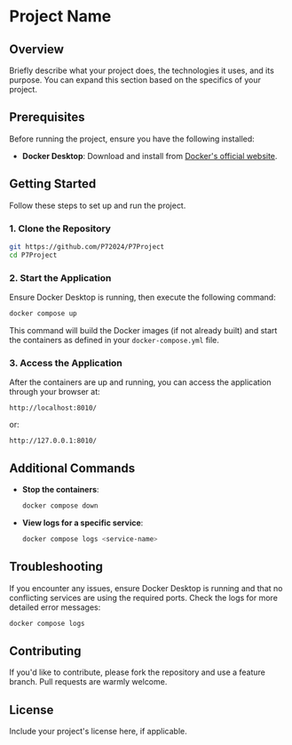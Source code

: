 
# Project Name

## Overview
Briefly describe what your project does, the technologies it uses, and its purpose. You can expand this section based on the specifics of your project.

## Prerequisites
Before running the project, ensure you have the following installed:

- **Docker Desktop**: Download and install from [Docker's official website](https://www.docker.com/products/docker-desktop).

## Getting Started
Follow these steps to set up and run the project.

### 1. Clone the Repository
```bash
git https://github.com/P72024/P7Project
cd P7Project
```

### 2. Start the Application
Ensure Docker Desktop is running, then execute the following command:

```bash
docker compose up
```

This command will build the Docker images (if not already built) and start the containers as defined in your `docker-compose.yml` file.

### 3. Access the Application
After the containers are up and running, you can access the application through your browser at:

```
http://localhost:8010/
```
or:
```
http://127.0.0.1:8010/
```

## Additional Commands

- **Stop the containers**:

  ```bash
  docker compose down
  ```

- **View logs for a specific service**:

  ```bash
  docker compose logs <service-name>
  ```

## Troubleshooting
If you encounter any issues, ensure Docker Desktop is running and that no conflicting services are using the required ports. Check the logs for more detailed error messages:

```bash
docker compose logs
```

## Contributing
If you'd like to contribute, please fork the repository and use a feature branch. Pull requests are warmly welcome.

## License
Include your project's license here, if applicable.

